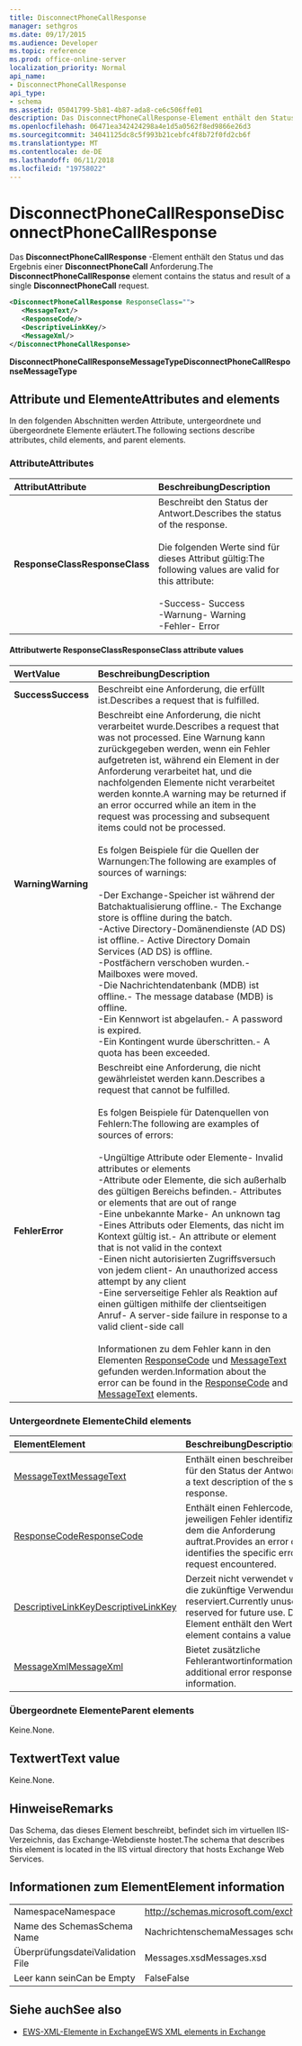 ```yaml
---
title: DisconnectPhoneCallResponse
manager: sethgros
ms.date: 09/17/2015
ms.audience: Developer
ms.topic: reference
ms.prod: office-online-server
localization_priority: Normal
api_name:
- DisconnectPhoneCallResponse
api_type:
- schema
ms.assetid: 05041799-5b81-4b87-ada8-ce6c506ffe01
description: Das DisconnectPhoneCallResponse-Element enthält den Status und das Ergebnis einer DisconnectPhoneCall Anforderung.
ms.openlocfilehash: 06471ea342424298a4e1d5a0562f8ed9866e26d3
ms.sourcegitcommit: 34041125dc8c5f993b21cebfc4f8b72f0fd2cb6f
ms.translationtype: MT
ms.contentlocale: de-DE
ms.lasthandoff: 06/11/2018
ms.locfileid: "19758022"
---
```

# <a name="disconnectphonecallresponse"></a><span data-ttu-id="a1394-103">DisconnectPhoneCallResponse</span><span class="sxs-lookup"><span data-stu-id="a1394-103">DisconnectPhoneCallResponse</span></span>

<span data-ttu-id="a1394-104">Das **DisconnectPhoneCallResponse** -Element enthält den Status und das Ergebnis einer **DisconnectPhoneCall** Anforderung.</span><span class="sxs-lookup"><span data-stu-id="a1394-104">The **DisconnectPhoneCallResponse** element contains the status and result of a single **DisconnectPhoneCall** request.</span></span> 
  
```xml
<DisconnectPhoneCallResponse ResponseClass="">
   <MessageText/>
   <ResponseCode/>
   <DescriptiveLinkKey/>
   <MessageXml/>
</DisconnectPhoneCallResponse>
```

 <span data-ttu-id="a1394-105">**DisconnectPhoneCallResponseMessageType**</span><span class="sxs-lookup"><span data-stu-id="a1394-105">**DisconnectPhoneCallResponseMessageType**</span></span>
## <a name="attributes-and-elements"></a><span data-ttu-id="a1394-106">Attribute und Elemente</span><span class="sxs-lookup"><span data-stu-id="a1394-106">Attributes and elements</span></span>

<span data-ttu-id="a1394-107">In den folgenden Abschnitten werden Attribute, untergeordnete und übergeordnete Elemente erläutert.</span><span class="sxs-lookup"><span data-stu-id="a1394-107">The following sections describe attributes, child elements, and parent elements.</span></span>
  
### <a name="attributes"></a><span data-ttu-id="a1394-108">Attribute</span><span class="sxs-lookup"><span data-stu-id="a1394-108">Attributes</span></span>

|<span data-ttu-id="a1394-109">**Attribut**</span><span class="sxs-lookup"><span data-stu-id="a1394-109">**Attribute**</span></span>|<span data-ttu-id="a1394-110">**Beschreibung**</span><span class="sxs-lookup"><span data-stu-id="a1394-110">**Description**</span></span>|
|:-----|:-----|
|<span data-ttu-id="a1394-111">**ResponseClass**</span><span class="sxs-lookup"><span data-stu-id="a1394-111">**ResponseClass**</span></span> <br/> | <span data-ttu-id="a1394-112">Beschreibt den Status der Antwort.</span><span class="sxs-lookup"><span data-stu-id="a1394-112">Describes the status of the response.</span></span><br/><br/><span data-ttu-id="a1394-113">Die folgenden Werte sind für dieses Attribut gültig:</span><span class="sxs-lookup"><span data-stu-id="a1394-113">The following values are valid for this attribute:</span></span>  <br/><br/><span data-ttu-id="a1394-114">-Success</span><span class="sxs-lookup"><span data-stu-id="a1394-114">-  Success</span></span>  <br/><span data-ttu-id="a1394-115">-Warnung</span><span class="sxs-lookup"><span data-stu-id="a1394-115">-  Warning</span></span>  <br/><span data-ttu-id="a1394-116">-Fehler</span><span class="sxs-lookup"><span data-stu-id="a1394-116">-  Error</span></span>  <br/> |
   
#### <a name="responseclass-attribute-values"></a><span data-ttu-id="a1394-117">Attributwerte ResponseClass</span><span class="sxs-lookup"><span data-stu-id="a1394-117">ResponseClass attribute values</span></span>

|<span data-ttu-id="a1394-118">**Wert**</span><span class="sxs-lookup"><span data-stu-id="a1394-118">**Value**</span></span>|<span data-ttu-id="a1394-119">**Beschreibung**</span><span class="sxs-lookup"><span data-stu-id="a1394-119">**Description**</span></span>|
|:-----|:-----|
|<span data-ttu-id="a1394-120">**Success**</span><span class="sxs-lookup"><span data-stu-id="a1394-120">**Success**</span></span> <br/> |<span data-ttu-id="a1394-121">Beschreibt eine Anforderung, die erfüllt ist.</span><span class="sxs-lookup"><span data-stu-id="a1394-121">Describes a request that is fulfilled.</span></span>  <br/> |
|<span data-ttu-id="a1394-122">**Warning**</span><span class="sxs-lookup"><span data-stu-id="a1394-122">**Warning**</span></span> <br/> | <span data-ttu-id="a1394-123">Beschreibt eine Anforderung, die nicht verarbeitet wurde.</span><span class="sxs-lookup"><span data-stu-id="a1394-123">Describes a request that was not processed.</span></span> <span data-ttu-id="a1394-124">Eine Warnung kann zurückgegeben werden, wenn ein Fehler aufgetreten ist, während ein Element in der Anforderung verarbeitet hat, und die nachfolgenden Elemente nicht verarbeitet werden konnte.</span><span class="sxs-lookup"><span data-stu-id="a1394-124">A warning may be returned if an error occurred while an item in the request was processing and subsequent items could not be processed.</span></span><br/><br/><span data-ttu-id="a1394-125">Es folgen Beispiele für die Quellen der Warnungen:</span><span class="sxs-lookup"><span data-stu-id="a1394-125">The following are examples of sources of warnings:</span></span><br/><br/><span data-ttu-id="a1394-126">-Der Exchange-Speicher ist während der Batchaktualisierung offline.</span><span class="sxs-lookup"><span data-stu-id="a1394-126">-  The Exchange store is offline during the batch.</span></span>  <br/><span data-ttu-id="a1394-127">-Active Directory-Domänendienste (AD DS) ist offline.</span><span class="sxs-lookup"><span data-stu-id="a1394-127">-  Active Directory Domain Services (AD DS) is offline.</span></span>  <br/><span data-ttu-id="a1394-128">-Postfächern verschoben wurden.</span><span class="sxs-lookup"><span data-stu-id="a1394-128">-  Mailboxes were moved.</span></span>  <br/><span data-ttu-id="a1394-129">-Die Nachrichtendatenbank (MDB) ist offline.</span><span class="sxs-lookup"><span data-stu-id="a1394-129">-  The message database (MDB) is offline.</span></span>  <br/><span data-ttu-id="a1394-130">-Ein Kennwort ist abgelaufen.</span><span class="sxs-lookup"><span data-stu-id="a1394-130">-  A password is expired.</span></span>  <br/><span data-ttu-id="a1394-131">-Ein Kontingent wurde überschritten.</span><span class="sxs-lookup"><span data-stu-id="a1394-131">-  A quota has been exceeded.</span></span>  <br/> |
|<span data-ttu-id="a1394-132">**Fehler**</span><span class="sxs-lookup"><span data-stu-id="a1394-132">**Error**</span></span> <br/> | <span data-ttu-id="a1394-133">Beschreibt eine Anforderung, die nicht gewährleistet werden kann.</span><span class="sxs-lookup"><span data-stu-id="a1394-133">Describes a request that cannot be fulfilled.</span></span><br/><br/><span data-ttu-id="a1394-134">Es folgen Beispiele für Datenquellen von Fehlern:</span><span class="sxs-lookup"><span data-stu-id="a1394-134">The following are examples of sources of errors:</span></span>  <br/><br/><span data-ttu-id="a1394-135">-Ungültige Attribute oder Elemente</span><span class="sxs-lookup"><span data-stu-id="a1394-135">-  Invalid attributes or elements</span></span>  <br/><span data-ttu-id="a1394-136">-Attribute oder Elemente, die sich außerhalb des gültigen Bereichs befinden.</span><span class="sxs-lookup"><span data-stu-id="a1394-136">-  Attributes or elements that are out of range</span></span>  <br/><span data-ttu-id="a1394-137">-Eine unbekannte Marke</span><span class="sxs-lookup"><span data-stu-id="a1394-137">-  An unknown tag</span></span>  <br/><span data-ttu-id="a1394-138">-Eines Attributs oder Elements, das nicht im Kontext gültig ist.</span><span class="sxs-lookup"><span data-stu-id="a1394-138">-  An attribute or element that is not valid in the context</span></span>  <br/><span data-ttu-id="a1394-139">-Einen nicht autorisierten Zugriffsversuch von jedem client</span><span class="sxs-lookup"><span data-stu-id="a1394-139">-  An unauthorized access attempt by any client</span></span>  <br/><span data-ttu-id="a1394-140">-Eine serverseitige Fehler als Reaktion auf einen gültigen mithilfe der clientseitigen Anruf</span><span class="sxs-lookup"><span data-stu-id="a1394-140">-  A server-side failure in response to a valid client-side call</span></span><br/><br/>  <span data-ttu-id="a1394-141">Informationen zu dem Fehler kann in den Elementen [ResponseCode](responsecode.md) und [MessageText](messagetext.md) gefunden werden.</span><span class="sxs-lookup"><span data-stu-id="a1394-141">Information about the error can be found in the [ResponseCode](responsecode.md) and [MessageText](messagetext.md) elements.</span></span>  <br/> |
   
### <a name="child-elements"></a><span data-ttu-id="a1394-142">Untergeordnete Elemente</span><span class="sxs-lookup"><span data-stu-id="a1394-142">Child elements</span></span>

|<span data-ttu-id="a1394-143">**Element**</span><span class="sxs-lookup"><span data-stu-id="a1394-143">**Element**</span></span>|<span data-ttu-id="a1394-144">**Beschreibung**</span><span class="sxs-lookup"><span data-stu-id="a1394-144">**Description**</span></span>|
|:-----|:-----|
|[<span data-ttu-id="a1394-145">MessageText</span><span class="sxs-lookup"><span data-stu-id="a1394-145">MessageText</span></span>](messagetext.md) <br/> |<span data-ttu-id="a1394-146">Enthält einen beschreibenden Text für den Status der Antwort.</span><span class="sxs-lookup"><span data-stu-id="a1394-146">Provides a text description of the status of the response.</span></span>  <br/> |
|[<span data-ttu-id="a1394-147">ResponseCode</span><span class="sxs-lookup"><span data-stu-id="a1394-147">ResponseCode</span></span>](responsecode.md) <br/> |<span data-ttu-id="a1394-148">Enthält einen Fehlercode, der den jeweiligen Fehler identifiziert, bei dem die Anforderung auftrat.</span><span class="sxs-lookup"><span data-stu-id="a1394-148">Provides an error code that identifies the specific error that the request encountered.</span></span>  <br/> |
|[<span data-ttu-id="a1394-149">DescriptiveLinkKey</span><span class="sxs-lookup"><span data-stu-id="a1394-149">DescriptiveLinkKey</span></span>](descriptivelinkkey.md) <br/> |<span data-ttu-id="a1394-150">Derzeit nicht verwendet wird und für die zukünftige Verwendung reserviert.</span><span class="sxs-lookup"><span data-stu-id="a1394-150">Currently unused and reserved for future use.</span></span> <span data-ttu-id="a1394-151">Dieses Element enthält den Wert 0.</span><span class="sxs-lookup"><span data-stu-id="a1394-151">This element contains a value of 0.</span></span>  <br/> |
|[<span data-ttu-id="a1394-152">MessageXml</span><span class="sxs-lookup"><span data-stu-id="a1394-152">MessageXml</span></span>](messagexml.md) <br/> |<span data-ttu-id="a1394-153">Bietet zusätzliche Fehlerantwortinformationen.</span><span class="sxs-lookup"><span data-stu-id="a1394-153">Provides additional error response information.</span></span>  <br/> |
   
### <a name="parent-elements"></a><span data-ttu-id="a1394-154">Übergeordnete Elemente</span><span class="sxs-lookup"><span data-stu-id="a1394-154">Parent elements</span></span>

<span data-ttu-id="a1394-155">Keine.</span><span class="sxs-lookup"><span data-stu-id="a1394-155">None.</span></span>
  
## <a name="text-value"></a><span data-ttu-id="a1394-156">Textwert</span><span class="sxs-lookup"><span data-stu-id="a1394-156">Text value</span></span>

<span data-ttu-id="a1394-157">Keine.</span><span class="sxs-lookup"><span data-stu-id="a1394-157">None.</span></span>
  
## <a name="remarks"></a><span data-ttu-id="a1394-158">Hinweise</span><span class="sxs-lookup"><span data-stu-id="a1394-158">Remarks</span></span>

<span data-ttu-id="a1394-159">Das Schema, das dieses Element beschreibt, befindet sich im virtuellen IIS-Verzeichnis, das Exchange-Webdienste hostet.</span><span class="sxs-lookup"><span data-stu-id="a1394-159">The schema that describes this element is located in the IIS virtual directory that hosts Exchange Web Services.</span></span>
  
## <a name="element-information"></a><span data-ttu-id="a1394-160">Informationen zum Element</span><span class="sxs-lookup"><span data-stu-id="a1394-160">Element information</span></span>

|||
|:-----|:-----|
|<span data-ttu-id="a1394-161">Namespace</span><span class="sxs-lookup"><span data-stu-id="a1394-161">Namespace</span></span>  <br/> |http://schemas.microsoft.com/exchange/services/2006/messages  <br/> |
|<span data-ttu-id="a1394-162">Name des Schemas</span><span class="sxs-lookup"><span data-stu-id="a1394-162">Schema Name</span></span>  <br/> |<span data-ttu-id="a1394-163">Nachrichtenschema</span><span class="sxs-lookup"><span data-stu-id="a1394-163">Messages schema</span></span>  <br/> |
|<span data-ttu-id="a1394-164">Überprüfungsdatei</span><span class="sxs-lookup"><span data-stu-id="a1394-164">Validation File</span></span>  <br/> |<span data-ttu-id="a1394-165">Messages.xsd</span><span class="sxs-lookup"><span data-stu-id="a1394-165">Messages.xsd</span></span>  <br/> |
|<span data-ttu-id="a1394-166">Leer kann sein</span><span class="sxs-lookup"><span data-stu-id="a1394-166">Can be Empty</span></span>  <br/> |<span data-ttu-id="a1394-167">False</span><span class="sxs-lookup"><span data-stu-id="a1394-167">False</span></span>  <br/> |
   
## <a name="see-also"></a><span data-ttu-id="a1394-168">Siehe auch</span><span class="sxs-lookup"><span data-stu-id="a1394-168">See also</span></span>

- [<span data-ttu-id="a1394-169">EWS-XML-Elemente in Exchange</span><span class="sxs-lookup"><span data-stu-id="a1394-169">EWS XML elements in Exchange</span></span>](ews-xml-elements-in-exchange.md)


